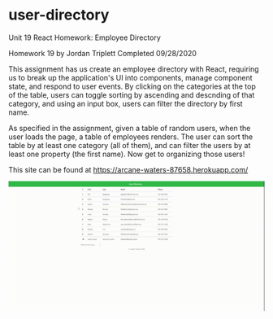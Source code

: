 # user-directory
Unit 19 React Homework: Employee Directory

Homework 19 by Jordan Triplett
Completed 09/28/2020

This assignment has us create an employee directory with React, requiring us to break up the application's UI into components, manage component state, and respond to user events. By clicking on the categories at the top of the table, users can toggle sorting by ascending and descnding of that category, and using an input box, users can filter the directory by first name.

As specified in the assignment, given a table of random users, when the user loads the page, a table of employees renders. The user can sort the table by at least one category (all of them), and can filter the users by at least one property (the first name). Now get to organizing those users!

This site can be found at https://arcane-waters-87658.herokuapp.com/

![Image of User Directory](assets/img/User-Directory-Demo.gif?raw=true "User Directory")